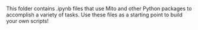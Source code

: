 This folder contains .ipynb files that use Mito and other Python packages to accomplish a variety of tasks. Use these files as a starting point to build your own scripts!
